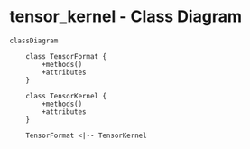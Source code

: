 # tensor_kernel - Class Diagram

```mermaid
classDiagram

    class TensorFormat {
        +methods()
        +attributes
    }

    class TensorKernel {
        +methods()
        +attributes
    }

    TensorFormat <|-- TensorKernel
```
